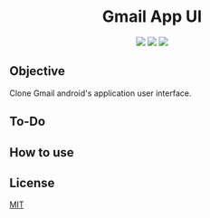 <h1 align="center">Gmail App UI</h1>

<p align="center">
  <img src="https://img.shields.io/badge/node-v16.14-brightgreen" />
  <img src="https://img.shields.io/badge/npm-v8.3.1-blue" />
  <img src="https://img.shields.io/badge/license-MIT-green" />
</p>

## Objective
Clone Gmail android's application user interface.

## To-Do
<to-do>

## How to use
<to-do />

## License
[MIT](https://any.com)

